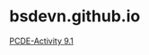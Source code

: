 # bsdevn.github.io
<a href="[https://bsdevn.github.io/PCDE-Activity-9.1/](https://github.com/bsdevn/PCDE-Activity-9.1)">PCDE-Activity 9.1</a>
